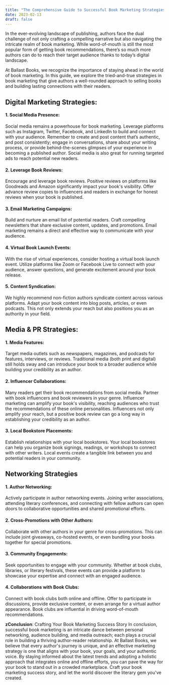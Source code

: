 ```yaml
---
title: "The Comprehensive Guide to Successful Book Marketing Strategies"
date: 2023-02-13
draft: false
---
```


In the ever-evolving landscape of publishing, authors face the dual challenge of not only crafting a compelling narrative but also navigating the intricate realm of book marketing. While word-of-mouth is still the most popular form of getting book recommendations, there’s so much more authors can do to reach their target audience thanks to today’s digital landscape. 

At Ballast Books, we recognize the importance of staying ahead in the world of book marketing. In this guide, we explore the tried-and-true strategies in book marketing that give authors a well-rounded approach to selling books and building lasting connections with their readers.

## Digital Marketing Strategies:

#### 1. Social Media Presence:
Social media remains a powerhouse for book marketing. Leverage platforms such as Instagram, Twitter, Facebook, and LinkedIn to build and connect with your audience. Remember to create and post content that’s authentic, and post consistently; engage in conversations, share about your writing process, or provide behind-the-scenes glimpses of your experience in becoming a published author. Social media is also great for running targeted ads to reach potential new readers.

#### 2. Leverage Book Reviews:
Encourage and leverage book reviews. Positive reviews on platforms like Goodreads and Amazon significantly impact your book's visibility. Offer advance review copies to influencers and readers in exchange for honest reviews when your book is published. 

#### 3. Email Marketing Campaigns:
Build and nurture an email list of potential readers. Craft compelling newsletters that share exclusive content, updates, and promotions. Email marketing remains a direct and effective way to communicate with your audience.

#### 4. Virtual Book Launch Events:
With the rise of virtual experiences, consider hosting a virtual book launch event. Utilize platforms like Zoom or Facebook Live to connect with your audience, answer questions, and generate excitement around your book release.
#### 5. Content Syndication:
We highly recommend non-fiction authors syndicate content across various platforms. Adapt your book content into blog posts, articles, or even podcasts. This not only extends your reach but also positions you as an authority in your field.


## Media & PR Strategies:

#### 1. Media Features:
Target media outlets such as newspapers, magazines, and podcasts for features, interviews, or reviews. Traditional media (both print and digital) still holds sway and can introduce your book to a broader audience while building your credibility as an author.

#### 2. Influencer Collaborations:
Many readers get their book recommendations from social media. Partner with book influencers and book reviewers in your genre. Influencer marketing can amplify your book's visibility, reaching audiences who trust the recommendations of these online personalities. Influencers not only amplify your reach, but a positive book review can go a long way in establishing your credibility as an author. 

#### 3. Local Bookstore Placements:
Establish relationships with your local bookstores. Your local bookstores can help you organize book signings, readings, or workshops to connect with other writers. Local events create a tangible link between you and potential readers in your community. 

## Networking Strategies

#### 1. Author Networking:
Actively participate in author networking events. Joining writer associations, attending literary conferences, and connecting with fellow authors can open doors to collaborative opportunities and shared promotional efforts.

#### 2. Cross-Promotions with Other Authors:
Collaborate with other authors in your genre for cross-promotions. This can include joint giveaways, co-hosted events, or even bundling your books together for special promotions.

#### 3. Community Engagements:
Seek opportunities to engage with your community. Whether at book clubs, libraries, or literary festivals, these events can provide a platform to showcase your expertise and connect with an engaged audience.

#### 4. Collaborations with Book Clubs:
Connect with book clubs both online and offline. Offer to participate in discussions, provide exclusive content, or even arrange for a virtual author appearance. Book clubs are influential in driving word-of-mouth recommendations.

**zConclusion**: Crafting Your Book Marketing Success Story
In conclusion, successful book marketing is an intricate dance between personal networking, audience building, and media outreach; each plays a crucial role in building a thriving author-reader relationship. At Ballast Books, we believe that every author's journey is unique, and an effective marketing strategy is one that aligns with your book, your goals, and your authentic voice. By staying informed about the latest trends and adopting a holistic approach that integrates online and offline efforts, you can pave the way for your book to stand out in a crowded marketplace. Craft your book marketing success story, and let the world discover the literary gem you've created.
